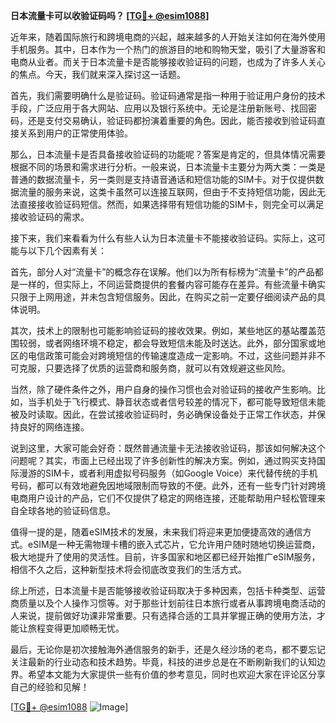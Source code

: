 **日本流量卡可以收验证码吗？ [[TG💪+ @esim1088](https://t.me/s/esim1088)]**

近年来，随着国际旅行和跨境电商的兴起，越来越多的人开始关注如何在海外使用手机服务。其中，日本作为一个热门的旅游目的地和购物天堂，吸引了大量游客和电商从业者。而关于日本流量卡是否能够接收验证码的问题，也成为了许多人关心的焦点。今天，我们就来深入探讨这一话题。

首先，我们需要明确什么是验证码。验证码通常是指一种用于验证用户身份的技术手段，广泛应用于各大网站、应用以及银行系统中。无论是注册新账号、找回密码，还是支付交易确认，验证码都扮演着重要的角色。因此，能否接收到验证码直接关系到用户的正常使用体验。

那么，日本流量卡是否具备接收验证码的功能呢？答案是肯定的，但具体情况需要根据不同的场景和需求进行分析。一般来说，日本流量卡主要分为两大类：一类是普通的数据流量卡，另一类则是支持语音通话和短信功能的SIM卡。对于仅提供数据流量的服务来说，这类卡虽然可以连接互联网，但由于不支持短信功能，因此无法直接接收验证码短信。然而，如果选择带有短信功能的SIM卡，则完全可以满足接收验证码的需求。

接下来，我们来看看为什么有些人认为日本流量卡不能接收验证码。实际上，这可能与以下几个因素有关：

首先，部分人对“流量卡”的概念存在误解。他们以为所有标榜为“流量卡”的产品都是一样的，但实际上，不同运营商提供的套餐内容可能存在差异。有些流量卡确实只限于上网用途，并未包含短信服务。因此，在购买之前一定要仔细阅读产品的具体说明。

其次，技术上的限制也可能影响验证码的接收效果。例如，某些地区的基站覆盖范围较弱，或者网络环境不稳定，都会导致短信未能及时送达。此外，部分国家或地区的电信政策可能会对跨境短信的传输速度造成一定影响。不过，这些问题并非不可克服，只要选择了优质的运营商和服务商，就可以有效规避这些风险。

当然，除了硬件条件之外，用户自身的操作习惯也会对验证码的接收产生影响。比如，当手机处于飞行模式、静音状态或者信号较差的情况下，都可能导致短信未能被及时读取。因此，在尝试接收验证码时，务必确保设备处于正常工作状态，并保持良好的网络连接。

说到这里，大家可能会好奇：既然普通流量卡无法接收验证码，那该如何解决这个问题呢？其实，市面上已经出现了许多创新性的解决方案。例如，通过购买支持国际漫游的SIM卡，或者利用虚拟号码服务（如Google Voice）来代替传统的手机号码，都可以有效地避免因地域限制而导致的不便。此外，还有一些专门针对跨境电商用户设计的产品，它们不仅提供了稳定的网络连接，还能帮助用户轻松管理来自全球各地的验证码信息。

值得一提的是，随着eSIM技术的发展，未来我们将迎来更加便捷高效的通信方式。eSIM是一种无需物理卡槽的嵌入式芯片，它允许用户随时随地切换运营商，极大地提升了使用的灵活性。目前，许多国家和地区都已经开始推广eSIM服务，相信不久之后，这种新型技术将会彻底改变我们的生活方式。

综上所述，日本流量卡是否能够接收验证码取决于多种因素，包括卡种类型、运营商质量以及个人操作习惯等。对于那些计划前往日本旅行或者从事跨境电商活动的人来说，提前做好功课非常重要。只有选择合适的工具并掌握正确的使用方法，才能让旅程变得更加顺畅无忧。

最后，无论你是初次接触海外通信服务的新手，还是久经沙场的老鸟，都不要忘记关注最新的行业动态和技术趋势。毕竟，科技的进步总是在不断刷新我们的认知边界。希望本文能为大家提供一些有价值的参考意见，同时也欢迎大家在评论区分享自己的经验和见解！

[[TG💪+ @esim1088](https://t.me/s/esim1088) ![Image](https://i.postimg.cc/4NQfJmqS/Snipaste-2025-05-13-00-14-12.png)]